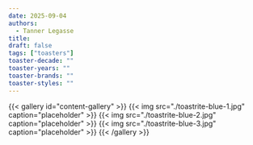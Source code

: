 ```yaml
---
date: 2025-09-04
authors:
  - Tanner Legasse
title: 
draft: false
tags: ["toasters"]
toaster-decade: ""
toaster-years: ""
toaster-brands: ""
toaster-styles: ""
---
```

{{< gallery id="content-gallery" >}}
  {{< img src="./toastrite-blue-1.jpg" caption="placeholder" >}}
  {{< img src="./toastrite-blue-2.jpg" caption="placeholder" >}}
  {{< img src="./toastrite-blue-3.jpg" caption="placeholder" >}}
{{< /gallery >}}
